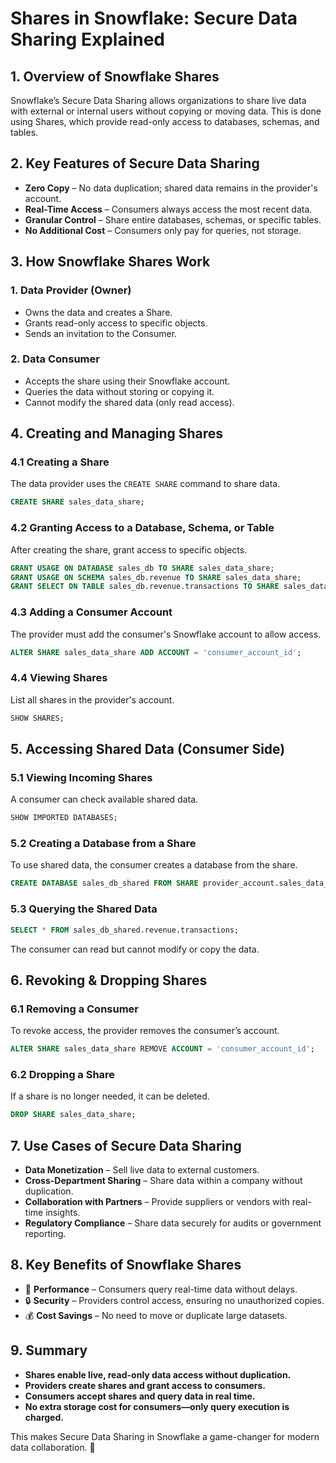 # Shares in Snowflake: Secure Data Sharing Explained

## 1. Overview of Snowflake Shares
Snowflake’s Secure Data Sharing allows organizations to share live data with external or internal users without copying or moving data. This is done using Shares, which provide read-only access to databases, schemas, and tables.

## 2. Key Features of Secure Data Sharing
- **Zero Copy** – No data duplication; shared data remains in the provider's account.
- **Real-Time Access** – Consumers always access the most recent data.
- **Granular Control** – Share entire databases, schemas, or specific tables.
- **No Additional Cost** – Consumers only pay for queries, not storage.

## 3. How Snowflake Shares Work
### 1. Data Provider (Owner)
- Owns the data and creates a Share.
- Grants read-only access to specific objects.
- Sends an invitation to the Consumer.

### 2. Data Consumer
- Accepts the share using their Snowflake account.
- Queries the data without storing or copying it.
- Cannot modify the shared data (only read access).

## 4. Creating and Managing Shares
### 4.1 Creating a Share
The data provider uses the `CREATE SHARE` command to share data.

```sql
CREATE SHARE sales_data_share;
```

### 4.2 Granting Access to a Database, Schema, or Table
After creating the share, grant access to specific objects.

```sql
GRANT USAGE ON DATABASE sales_db TO SHARE sales_data_share;
GRANT USAGE ON SCHEMA sales_db.revenue TO SHARE sales_data_share;
GRANT SELECT ON TABLE sales_db.revenue.transactions TO SHARE sales_data_share;
```

### 4.3 Adding a Consumer Account
The provider must add the consumer's Snowflake account to allow access.

```sql
ALTER SHARE sales_data_share ADD ACCOUNT = 'consumer_account_id';
```

### 4.4 Viewing Shares
List all shares in the provider's account.

```sql
SHOW SHARES;
```

## 5. Accessing Shared Data (Consumer Side)
### 5.1 Viewing Incoming Shares
A consumer can check available shared data.

```sql
SHOW IMPORTED DATABASES;
```

### 5.2 Creating a Database from a Share
To use shared data, the consumer creates a database from the share.

```sql
CREATE DATABASE sales_db_shared FROM SHARE provider_account.sales_data_share;
```

### 5.3 Querying the Shared Data
```sql
SELECT * FROM sales_db_shared.revenue.transactions;
```
The consumer can read but cannot modify or copy the data.

## 6. Revoking & Dropping Shares
### 6.1 Removing a Consumer
To revoke access, the provider removes the consumer’s account.

```sql
ALTER SHARE sales_data_share REMOVE ACCOUNT = 'consumer_account_id';
```

### 6.2 Dropping a Share
If a share is no longer needed, it can be deleted.

```sql
DROP SHARE sales_data_share;
```

## 7. Use Cases of Secure Data Sharing
- **Data Monetization** – Sell live data to external customers.
- **Cross-Department Sharing** – Share data within a company without duplication.
- **Collaboration with Partners** – Provide suppliers or vendors with real-time insights.
- **Regulatory Compliance** – Share data securely for audits or government reporting.

## 8. Key Benefits of Snowflake Shares
- 🚀 **Performance** – Consumers query real-time data without delays.
- 🔒 **Security** – Providers control access, ensuring no unauthorized copies.
- 💰 **Cost Savings** – No need to move or duplicate large datasets.

## 9. Summary
- **Shares enable live, read-only data access without duplication.**
- **Providers create shares and grant access to consumers.**
- **Consumers accept shares and query data in real time.**
- **No extra storage cost for consumers—only query execution is charged.**

This makes Secure Data Sharing in Snowflake a game-changer for modern data collaboration. 🚀